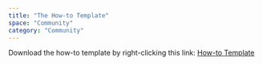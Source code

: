```yaml
---
title: "The How-to Template"
space: "Community"
category: "Community"
---
```


Download the how-to template by right-clicking this link: [How-to Template](https://raw.githubusercontent.com/mendix/docs/development/community/The%2BHow%2Bto%2BTemplate.md)